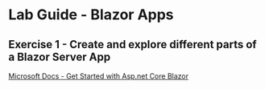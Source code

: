 # Lab Guide - Blazor Apps

## Exercise 1 - Create and explore different parts of a Blazor Server App

[Microsoft Docs - Get Started with Asp.net Core Blazor](https://docs.microsoft.com/en-us/aspnet/core/blazor/get-started?view=aspnetcore-3.1&tabs=visual-studio)

